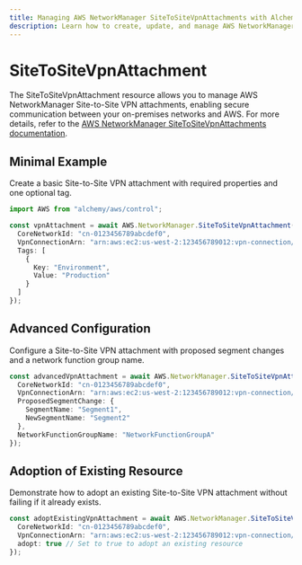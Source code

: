 ```yaml
---
title: Managing AWS NetworkManager SiteToSiteVpnAttachments with Alchemy
description: Learn how to create, update, and manage AWS NetworkManager SiteToSiteVpnAttachments using Alchemy Cloud Control.
---
```


# SiteToSiteVpnAttachment

The SiteToSiteVpnAttachment resource allows you to manage AWS NetworkManager Site-to-Site VPN attachments, enabling secure communication between your on-premises networks and AWS. For more details, refer to the [AWS NetworkManager SiteToSiteVpnAttachments documentation](https://docs.aws.amazon.com/networkmanager/latest/userguide/).

## Minimal Example

Create a basic Site-to-Site VPN attachment with required properties and one optional tag.

```ts
import AWS from "alchemy/aws/control";

const vpnAttachment = await AWS.NetworkManager.SiteToSiteVpnAttachment("vpnAttachment", {
  CoreNetworkId: "cn-0123456789abcdef0",
  VpnConnectionArn: "arn:aws:ec2:us-west-2:123456789012:vpn-connection/vpn-0123456789abcdef0",
  Tags: [
    {
      Key: "Environment",
      Value: "Production"
    }
  ]
});
```

## Advanced Configuration

Configure a Site-to-Site VPN attachment with proposed segment changes and a network function group name.

```ts
const advancedVpnAttachment = await AWS.NetworkManager.SiteToSiteVpnAttachment("advancedVpnAttachment", {
  CoreNetworkId: "cn-0123456789abcdef0",
  VpnConnectionArn: "arn:aws:ec2:us-west-2:123456789012:vpn-connection/vpn-0123456789abcdef0",
  ProposedSegmentChange: {
    SegmentName: "Segment1",
    NewSegmentName: "Segment2"
  },
  NetworkFunctionGroupName: "NetworkFunctionGroupA"
});
```

## Adoption of Existing Resource

Demonstrate how to adopt an existing Site-to-Site VPN attachment without failing if it already exists.

```ts
const adoptExistingVpnAttachment = await AWS.NetworkManager.SiteToSiteVpnAttachment("existingVpnAttachment", {
  CoreNetworkId: "cn-0123456789abcdef0",
  VpnConnectionArn: "arn:aws:ec2:us-west-2:123456789012:vpn-connection/vpn-0123456789abcdef0",
  adopt: true // Set to true to adopt an existing resource
});
```
